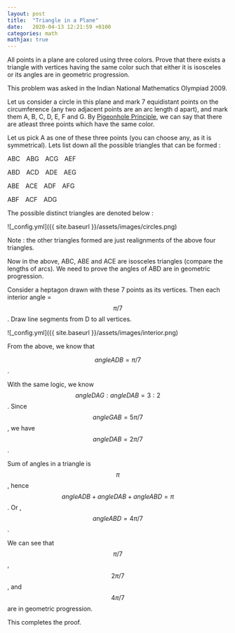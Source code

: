 ```yaml
---
layout: post
title:  "Triangle in a Plane"
date:   2020-04-13 12:21:59 +0100
categories: math
mathjax: true
---
```


All points in a plane are colored using three colors. Prove that there exists a triangle with vertices having the same color such that either it is isosceles or its angles are in geometric progression.

This problem was asked in the Indian National Mathematics Olympiad 2009.

Let us consider a circle in this plane and mark 7 equidistant points on the circumference (any two adjacent points are an arc length d apart), and mark them A, B, C, D, E, F and G. By [Pigeonhole Principle](https://en.wikipedia.org/wiki/Pigeonhole_principle), we can say that there are atleast three points which have the same color.

Let us pick A as one of these three points (you can choose any, as it is symmetrical). Lets list down all the possible triangles that can be formed :

<p>ABC&emsp;ABG&emsp;ACG&emsp;AEF</p>
<p>ABD&emsp;ACD&emsp;ADE&emsp;AEG </p>
<p>ABE&emsp;ACE&emsp;ADF&emsp;AFG </p>
<p>ABF&emsp;ACF&emsp;ADG </p>

The possible distinct triangles are denoted below :

![_config.yml]({{ site.baseurl }}/assets/images/circles.png)

Note : the other triangles formed are just realignments of the above four triangles.

Now in the above, ABC, ABE and ACE are isosceles triangles (compare the lengths of arcs). We need to prove the angles of ABD are in geometric progression.

Consider a heptagon drawn with these 7 points as its vertices. Then each interior angle = $$ \pi / 7 $$ . Draw line segments from D to all vertices. 

![_config.yml]({{ site.baseurl }}/assets/images/interior.png)

From the above, we know that 

$$ angle ADB = \pi / 7 $$.

With the same logic, we know $$ angle DAG : angle DAB = 3 : 2 $$. Since $$ angle GAB = 5\pi / 7 $$ , we have $$ angle DAB = 2\pi / 7 $$.

Sum of angles in a triangle is $$ \pi $$, hence $$ angle ADB + angle DAB + angle ABD = \pi $$. Or , $$ angle ABD = 4\pi / 7 $$.

We can see that $$ \pi / 7 $$, $$ 2\pi / 7 $$, and $$ 4\pi / 7 $$ are in geometric progression. 

This completes the proof.

